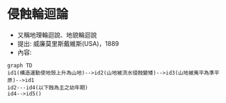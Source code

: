 # 侵蝕輪迴論

- 又稱地理輪迴說、地貌輪迴說
- 提出: 威廉莫里斯戴維斯(USA)，1889
- 內容: 
```mermaid
graph TD
id1(構造運動使地殼上升為山地)-->id2(山地被流水侵蝕變矮)-->id3(山地被夷平為準平原)-->id1
id2---id4(以下蝕為主之幼年期)
id4-->id5()
```